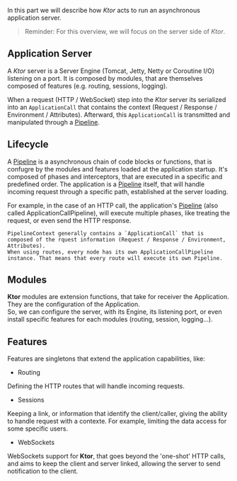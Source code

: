 In this part we will describe how *Ktor* acts to run an asynchronous application server.

> Reminder: For this overview, we will focus on the server side of *Ktor*. 

## Application Server

A *Ktor* server is a Server Engine (Tomcat, Jetty, Netty or Coroutine I/O) listening on a port. 
It is composed by modules, that are themselves composed of features (e.g. routing, sessions, logging). 

When a request (HTTP / WebSocket) step into the *Ktor* server its serialized into an `ApplicationCall` that contains 
the context (Request / Response / Environment / Attributes). Afterward, this `ApplicationCall` is transmitted and 
manipulated through a [Pipeline][pipeline].

##  Lifecycle

A [Pipeline][pipeline] is a asynchronous chain of code blocks or functions, that is confugre by the modules and features 
loaded at the application startup. It's composed of phases and interceptors, that are executed in a specific and predefined order.
The application is a [Pipeline][pipeline] itself, that will handle incoming request through a specific path, established at the server loading. 

For example, in the case of an HTTP call, the application's [Pipeline][pipeline] (also called ApplicationCallPipeline), 
will execute multiple phases, like treating the request, or even send the HTTP response.

	PipelineContext generally contains a `ApplicationCall` that is composed of the rquest information (Request / Response / Environment, Attributes). 
	When using routes, every node has its own ApplicationCallPipeline instance. That means that every route will execute its own Pipeline.

##  Modules

**Ktor** modules are extension functions, that take for receiver the Application. They are the configuration of the Application.  
So, we can configure the server, with its Engine, its listening port, or even install specific features for each modules 
(routing, session, logging...).

##  Features

Features are singletons that extend the application capabilities, like:

- Routing

Defining the HTTP routes that will handle incoming requests.

- Sessions

Keeping a link, or information that identify the client/caller, giving the ability to handle request with a contexte. 
For example, limiting the data access for some specific users.

- WebSockets

WebSockets support for **Ktor**, that goes beyond the 'one-shot' HTTP calls, and aims to keep the client and server linked, 
allowing the server to send notification to the client. 

[pipeline]: http://